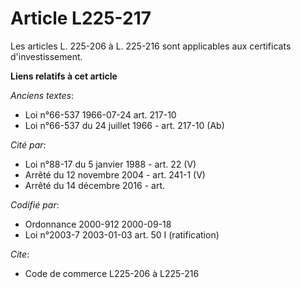 # Article L225-217

Les articles L. 225-206 à L. 225-216 sont applicables aux certificats d'investissement.

**Liens relatifs à cet article**

_Anciens textes_:

  - Loi n°66-537 1966-07-24 art. 217-10
  - Loi n°66-537 du 24 juillet 1966 - art. 217-10 (Ab)

_Cité par_:

  - Loi n°88-17 du 5 janvier 1988 - art. 22 (V)
  - Arrêté du 12 novembre 2004 - art. 241-1 (V)
  - Arrêté du 14 décembre 2016 - art.

_Codifié par_:

  - Ordonnance 2000-912 2000-09-18
  - Loi n°2003-7 2003-01-03 art. 50 I (ratification)

_Cite_:

  - Code de commerce L225-206 à L225-216
